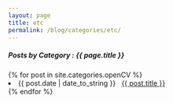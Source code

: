 ```yaml
---
layout: page
title: etc
permalink: /blog/categories/etc/
---
```


<h5> Posts by Category : {{ page.title }} </h5>

<div class="card">
{% for post in site.categories.openCV %}
 <li class="category-posts"><span>{{ post.date | date_to_string }}</span> &nbsp; <a href="{{ post.url }}">{{ post.title }}</a></li>
{% endfor %}
</div>
